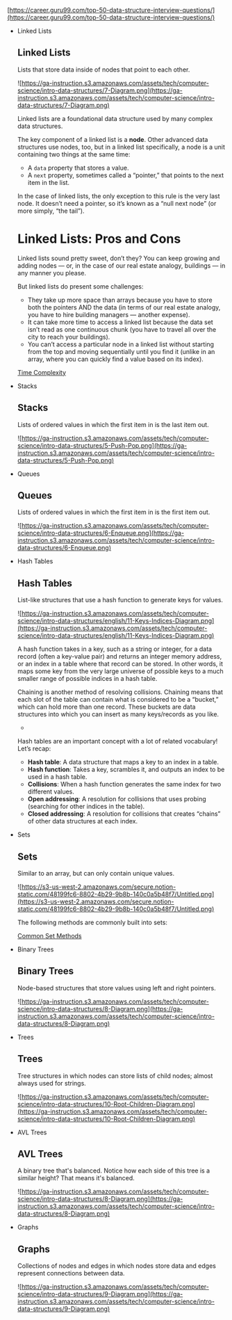 [https://career.guru99.com/top-50-data-structure-interview-questions/](https://career.guru99.com/top-50-data-structure-interview-questions/)

- Linked Lists

    ## **Linked Lists**

    Lists that store data inside of nodes that point to each other.

    ![https://ga-instruction.s3.amazonaws.com/assets/tech/computer-science/intro-data-structures/7-Diagram.png](https://ga-instruction.s3.amazonaws.com/assets/tech/computer-science/intro-data-structures/7-Diagram.png)

    Linked lists are a foundational data structure used by many complex data structures.

    The key component of a linked list is a **node**. Other advanced data structures use nodes, too, but in a linked list specifically, a node is a unit containing two things at the same time:

    - A `data` property that stores a value.
    - A `next` property, sometimes called a “pointer,” that points to the next item in the list.

    In the case of linked lists, the only exception to this rule is the very last node. It doesn’t need a pointer, so it’s known as a “null next node” (or more simply, “the tail”).

    # **Linked Lists: Pros and Cons**

    Linked lists sound pretty sweet, don’t they? You can keep growing and adding nodes — or, in the case of our real estate analogy, buildings — in any manner you please.

    But linked lists do present some challenges:

    - They take up more space than arrays because you have to store both the pointers AND the data (in terms of our real estate analogy, you have to hire building managers — another expense).
    - It can take more time to access a linked list because the data set isn’t read as one continuous chunk (you have to travel all over the city to reach your buildings).
    - You can’t access a particular node in a linked list without starting from the top and moving sequentially until you find it (unlike in an array, where you can quickly find a value based on its index).

    [Time Complexity](https://www.notion.so/ea091052dec148c2a2e98c9d5912f828)

- Stacks

    ## **Stacks**

    Lists of ordered values in which the first item in is the last item out.

    ![https://ga-instruction.s3.amazonaws.com/assets/tech/computer-science/intro-data-structures/5-Push-Pop.png](https://ga-instruction.s3.amazonaws.com/assets/tech/computer-science/intro-data-structures/5-Push-Pop.png)

- Queues

    ## **Queues**

    Lists of ordered values in which the first item in is the first item out.

    ![https://ga-instruction.s3.amazonaws.com/assets/tech/computer-science/intro-data-structures/6-Enqueue.png](https://ga-instruction.s3.amazonaws.com/assets/tech/computer-science/intro-data-structures/6-Enqueue.png)

- Hash Tables

    ## **Hash Tables**

    List-like structures that use a hash function to generate keys for values.

    ![https://ga-instruction.s3.amazonaws.com/assets/tech/computer-science/intro-data-structures/english/11-Keys-Indices-Diagram.png](https://ga-instruction.s3.amazonaws.com/assets/tech/computer-science/intro-data-structures/english/11-Keys-Indices-Diagram.png)

    A hash function takes in a key, such as a string or integer, for a data record (often a key-value pair) and returns an integer memory address, or an index in a table where that record can be stored. In other words, it maps some key from the very large universe of possible keys to a much smaller range of possible indices in a hash table.

    Chaining is another method of resolving collisions. Chaining means that each slot of the table can contain what is considered to be a “bucket,” which can hold more than one record. These buckets are data structures into which you can insert as many keys/records as you like.

    - 

    Hash tables are an important concept with a lot of related vocabulary! Let’s recap:

    - **Hash table**: A data structure that maps a key to an index in a table.
    - **Hash function**: Takes a key, scrambles it, and outputs an index to be used in a hash table.
    - **Collisions**: When a hash function generates the same index for two different values.
    - **Open addressing**: A resolution for collisions that uses probing (searching for other indices in the table).
    - **Closed addressing**: A resolution for collisions that creates “chains” of other data structures at each index.
- Sets

    ## **Sets**

    Similar to an array, but can only contain unique values.

    ![https://s3-us-west-2.amazonaws.com/secure.notion-static.com/48199fc6-8802-4b29-9b8b-140c0a5b48f7/Untitled.png](https://s3-us-west-2.amazonaws.com/secure.notion-static.com/48199fc6-8802-4b29-9b8b-140c0a5b48f7/Untitled.png)

    The following methods are commonly built into sets:

    [Common Set Methods](https://www.notion.so/6d12603ffe87488a8e60e884c8729876)

- Binary Trees

    ## **Binary Trees**

    Node-based structures that store values using left and right pointers.

    ![https://ga-instruction.s3.amazonaws.com/assets/tech/computer-science/intro-data-structures/8-Diagram.png](https://ga-instruction.s3.amazonaws.com/assets/tech/computer-science/intro-data-structures/8-Diagram.png)

- Trees

    ## **Trees**

    Tree structures in which nodes can store lists of child nodes; almost always used for strings.

    ![https://ga-instruction.s3.amazonaws.com/assets/tech/computer-science/intro-data-structures/10-Root-Children-Diagram.png](https://ga-instruction.s3.amazonaws.com/assets/tech/computer-science/intro-data-structures/10-Root-Children-Diagram.png)

- AVL Trees

    ## **AVL Trees**

    A binary tree that's balanced. Notice how each side of this tree is a similar height? That means it's balanced.

    ![https://ga-instruction.s3.amazonaws.com/assets/tech/computer-science/intro-data-structures/8-Diagram.png](https://ga-instruction.s3.amazonaws.com/assets/tech/computer-science/intro-data-structures/8-Diagram.png)

- Graphs

    ## **Graphs**

    Collections of nodes and edges in which nodes store data and edges represent connections between data.

    ![https://ga-instruction.s3.amazonaws.com/assets/tech/computer-science/intro-data-structures/9-Diagram.png](https://ga-instruction.s3.amazonaws.com/assets/tech/computer-science/intro-data-structures/9-Diagram.png)
